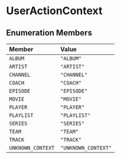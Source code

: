 # UserActionContext

## Enumeration Members

| Member | Value |
| :------ | :------ |
| `ALBUM` | `"ALBUM"` |
| `ARTIST` | `"ARTIST"` |
| `CHANNEL` | `"CHANNEL"` |
| `COACH` | `"COACH"` |
| `EPISODE` | `"EPISODE"` |
| `MOVIE` | `"MOVIE"` |
| `PLAYER` | `"PLAYER"` |
| `PLAYLIST` | `"PLAYLIST"` |
| `SERIES` | `"SERIES"` |
| `TEAM` | `"TEAM"` |
| `TRACK` | `"TRACK"` |
| `UNKNOWN_CONTEXT` | `"UNKNOWN_CONTEXT"` |
